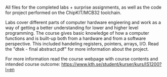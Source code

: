All files for the completed labs + surprise assignments, as well as the code for project performed on the ChipKIT/MCB32 toolchain.

Labs cover different parts of computer hardware engieering and work as a way of getting a better understanding for lower and higher level programming. The course gives basic knowledge of how a computer functions and is built-up both from a hardware and from a software perspective. This included handeling registers, pointers, arrays, I/O. 
Read the "dtek - final abstract.pdf" for more information about the project.

For more information read the course webpage with course contents and intended course outcome: https://www.kth.se/student/kurser/kurs/IS1200?l=en
